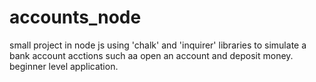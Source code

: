 # accounts_node
small project in node js using 'chalk' and 'inquirer' libraries to simulate a bank account acctions such aa open an account and deposit money. beginner level application.
